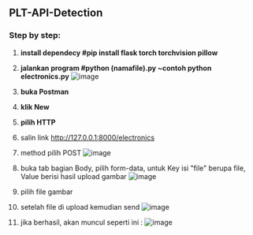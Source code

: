 ## PLT-API-Detection
<h3 align="left">Step by step: </h3>

1.  **install dependecy #pip install flask torch torchvision pillow**

2.  **jalankan program #python (namafile).py ~contoh python electronics.py**
    ![image](https://github.com/user-attachments/assets/30a6e52d-fc4a-4358-a9f8-618dcdd24209)

3.  **buka Postman**

4.  **klik New**

5.  **pilih HTTP**

6.  salin link http://127.0.0.1:8000/electronics
   
7.  method pilih POST
    ![image](https://github.com/user-attachments/assets/c32bd5fd-9bf4-43a4-82a4-94cba7bb7794)

8.  buka tab bagian Body, pilih form-data, untuk Key isi "file" berupa file, Value berisi hasil upload gambar
    ![image](https://github.com/user-attachments/assets/73183b23-7662-4789-93eb-f3aba7707155)

9.  pilih file gambar

10. setelah file di upload kemudian send
    ![image](https://github.com/user-attachments/assets/c3c3968c-331e-4599-9eb8-1215ca8b1c9a)

11. jika berhasil, akan muncul seperti ini :
    ![image](https://github.com/user-attachments/assets/34f7c466-ad66-4d6c-ba19-46a59d8e727e)


